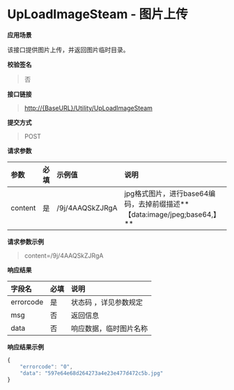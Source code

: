# UpLoadImageSteam - 图片上传

**应用场景**

该接口提供图片上传，并返回图片临时目录。

**校验签名**

> 否

**接口链接**

> [http://{BaseURL}/Utility/UpLoadImageSteam](http://{BaseURL}/OpenPlatform/Login)

**提交方式**

> POST

**请求参数**

| 参数 | 必填 | 示例值 | 说明 |
| :--- | :--- | :--- | :--- |
| content | 是 | /9j/4AAQSkZJRgA | jpg格式图片，进行base64编码，去掉前缀描述**【data:image/jpeg;base64,】** |

**请求参数示例**

> content=/9j/4AAQSkZJRgA

**响应结果**

| 字段名 | 必填 | 说明 |
| :--- | :--- | :--- |
| errorcode | 是 | 状态码 ，详见参数规定 |
| msg | 否 | 返回信息 |
| data | 否 | 响应数据，临时图片名称 |

**响应结果示例**

```js
{
    "errorcode": "0",
    "data": "597e64e68d264273a4e23e477d472c5b.jpg"
}
```



